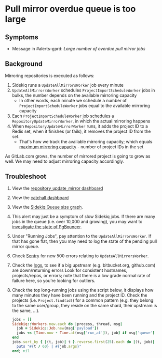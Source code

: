 # Pull mirror overdue queue is too large

## Symptoms

* Message in #alerts-gprd: _Large number of overdue pull mirror jobs_

## Background

Mirroring repositories is executed as follows:

1. Sidekiq runs a `UpdateAllMirrorsWorker` job every minute
1. `UpdateAllMirrorsWorker` schedules `ProjectImportScheduleWorker` jobs in bulks, the number depends on the available mirroring capacity
    * In other words, each minute we schedule a number of `ProjectImportScheduleWorker` jobs equal to the available mirroring capacity
1. Each `ProjectImportScheduleWorker` job schedules a `RepositoryUpdateMirrorWorker`, in which the actual mirroring happens
1. When `RepositoryUpdateMirrorWorker` runs, it adds the project ID to a Redis set, when it finishes (or fails), it removes the project ID from the set.
    * That's how we track the available mirroring capacity; which equals [maximum mirroring capacity][maximum-mirroring-capacity] - number of project IDs in the set

As GitLab.com grows, the number of mirrored project is going to grow as well. We may need to adjust mirroring capacity accordingly.

## Troubleshoot

1. View the [repository_update_mirror dashboard](https://dashboards.gitlab.net/d/sidekiq-worker-detail/sidekiq-worker-detail?var-worker=RepositoryUpdateMirrorWorker)
1. View the [catchall dashboard](https://dashboards.gitlab.net/d/sidekiq-shard-detail/sidekiq-shard-detail?var-shard=catchall)
1. View the [Sidekiq Queue size graph][sidekiq-queue-sizes].
1. This alert may just be a symptom of slow Sidekiq jobs. If there are many jobs in the queue (i.e. over 10,000 and growing),
   you may want to [investigate the state of PgBouncer](../pgbouncer/pgbouncer.md).
1. Under "Running Jobs", pay attention to the `UpdateAllMirrorsWorker`. If that has gone flat, then
you may need to log the state of the pending pull mirror queue.
1. Check [Sentry](https://sentry.gitlab.net/gitlab/gitlabcom/) for new 500 errors relating to `UpdateAllMirrorsWorker`.
1. Check the [logs][mirror-worker-logs], to see if a big upstream (e.g. bitbucket.org, github.com) are down/returning errors
   Look for consistent hostnames, projects/repos, or errors; note that there is a low grade normal rate of failure here, so you're looking for outliers.
1. Check the top long-running jobs using the script below, it displays how many minutes they have been running and the project ID.
   Check the projects (i.e. `Project.find(id)`) for a common pattern (e.g. they belong to the same user/group, they reside on the same shard, their upstream is the same, ...).

   ```ruby
   jobs = []
   Sidekiq::Workers.new.each do |process, thread, msg|
     job = Sidekiq::Job.new(msg['payload'])
     jobs << [Time.now - Time.at(msg['run_at']), job] if msg['queue'] == 'repository_update_mirror'
   end
   jobs.sort_by { |(t, job)| t }.reverse.first(25).each do |(t, job)|
     puts "#{t / 60} | #{job.args}"
   end; nil
   ```

[maximum-mirroring-capacity]: https://gitlab.com/admin/application_settings/repository#js-mirror-settings
[sidekiq-queue-sizes]: https://dashboards.gitlab.net/d/sidekiq-main/sidekiq-overview?panelId=89&fullscreen&orgId=1
[mirror-worker-logs]: https://log.gprd.gitlab.net/app/kibana#/discover/c5bb8a20-a088-11ea-8617-2347010d3aab
